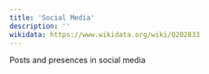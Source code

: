 ```yaml
---
title: 'Social Media'
description: ''
wikidata: https://www.wikidata.org/wiki/Q202833
---
```


Posts and presences in social media
